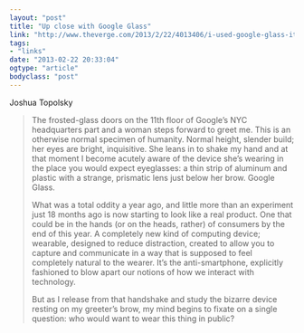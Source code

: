 ```yaml
---
layout: "post"
title: "Up close with Google Glass"
link: "http://www.theverge.com/2013/2/22/4013406/i-used-google-glass-its-the-future-with-monthly-updates"
tags: 
- "links"
date: "2013-02-22 20:33:04"
ogtype: "article"
bodyclass: "post"
---
```


Joshua Topolsky

> The frosted-glass doors on the 11th floor of Google’s NYC headquarters part and a woman steps forward to greet me. This is an otherwise normal specimen of humanity. Normal height, slender build; her eyes are bright, inquisitive. She leans in to shake my hand and at that moment I become acutely aware of the device she’s wearing in the place you would expect eyeglasses: a thin strip of aluminum and plastic with a strange, prismatic lens just below her brow. Google Glass.
> 
> What was a total oddity a year ago, and little more than an experiment just 18 months ago is now starting to look like a real product. One that could be in the hands (or on the heads, rather) of consumers by the end of this year. A completely new kind of computing device; wearable, designed to reduce distraction, created to allow you to capture and communicate in a way that is supposed to feel completely natural to the wearer. It’s the anti-smartphone, explicitly fashioned to blow apart our notions of how we interact with technology.
> 
> But as I release from that handshake and study the bizarre device resting on my greeter’s brow, my mind begins to fixate on a single question: who would want to wear this thing in public?
